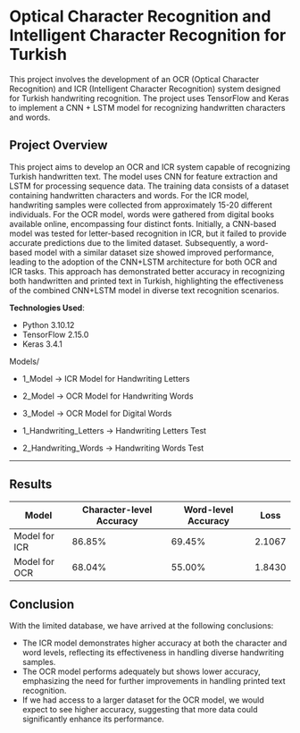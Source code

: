 # Optical Character Recognition and Intelligent Character Recognition for Turkish

This project involves the development of an OCR (Optical Character Recognition) and ICR (Intelligent Character Recognition) system designed for Turkish handwriting recognition. The project uses TensorFlow and Keras to implement a CNN + LSTM model for recognizing handwritten characters and words.

## Project Overview

This project aims to develop an OCR and ICR system capable of recognizing Turkish handwritten text. The model uses CNN for feature extraction and LSTM for processing sequence data. The training data consists of a dataset containing handwritten characters and words. For the ICR model, handwriting samples were collected from approximately 15-20 different individuals. For the OCR model, words were gathered from digital books available online, encompassing four distinct fonts. Initially, a CNN-based model was tested for letter-based recognition in ICR, but it failed to provide accurate predictions due to the limited dataset. Subsequently, a word-based model with a similar dataset size showed improved performance, leading to the adoption of the CNN+LSTM architecture for both OCR and ICR tasks. This approach has demonstrated better accuracy in recognizing both handwritten and printed text in Turkish, highlighting the effectiveness of the combined CNN+LSTM model in diverse text recognition scenarios.

 **Technologies Used**:
   - Python 3.10.12
   - TensorFlow 2.15.0
   - Keras 3.4.1

Models/
   - 1_Model -> ICR Model for Handwriting Letters
   - 2_Model -> OCR Model for Handwriting Words
   - 3_Model -> OCR Model for Digital Words

- 1_Handwriting_Letters -> Handwriting Letters Test
- 2_Handwriting_Words -> Handwriting Words Test

<hr>

## Results

<table align="center">
  <thead>
    <tr>
      <th>Model</th>
      <th>Character-level Accuracy</th>
      <th>Word-level Accuracy</th>
      <th>Loss</th>
    </tr>
  </thead>
  <tbody>
    <tr>
      <td>Model for ICR</td>
      <td>86.85%</td>
      <td>69.45%</td>
      <td>2.1067</td>
    </tr>
    <tr>
      <td>Model for OCR</td>
      <td>68.04%</td>
      <td>55.00%</td>
      <td>1.8430</td>
    </tr>
  </tbody>
</table>


## Conclusion

With the limited database, we have arrived at the following conclusions:

- The ICR model demonstrates higher accuracy at both the character and word levels, reflecting its effectiveness in handling diverse handwriting samples.
- The OCR model performs adequately but shows lower accuracy, emphasizing the need for further improvements in handling printed text recognition.
- If we had access to a larger dataset for the OCR model, we would expect to see higher accuracy, suggesting that more data could significantly enhance its performance.
